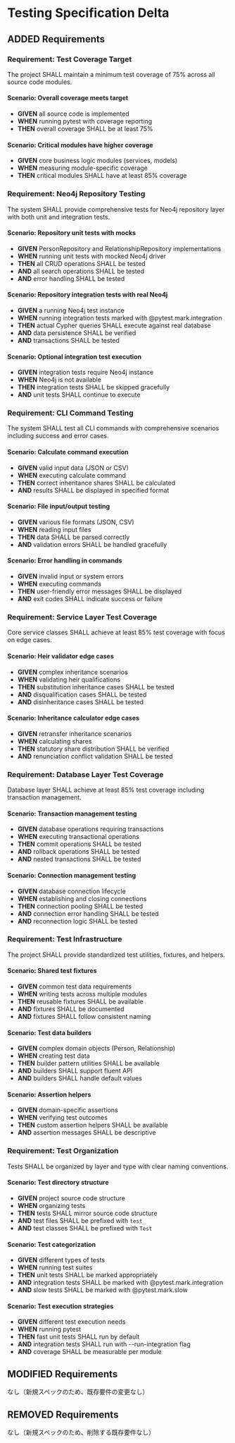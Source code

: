 # Testing Specification Delta

## ADDED Requirements

### Requirement: Test Coverage Target
The project SHALL maintain a minimum test coverage of 75% across all source code modules.

#### Scenario: Overall coverage meets target
- **GIVEN** all source code is implemented
- **WHEN** running pytest with coverage reporting
- **THEN** overall coverage SHALL be at least 75%

#### Scenario: Critical modules have higher coverage
- **GIVEN** core business logic modules (services, models)
- **WHEN** measuring module-specific coverage
- **THEN** critical modules SHALL have at least 85% coverage

### Requirement: Neo4j Repository Testing
The system SHALL provide comprehensive tests for Neo4j repository layer with both unit and integration tests.

#### Scenario: Repository unit tests with mocks
- **GIVEN** PersonRepository and RelationshipRepository implementations
- **WHEN** running unit tests with mocked Neo4j driver
- **THEN** all CRUD operations SHALL be tested
- **AND** all search operations SHALL be tested
- **AND** error handling SHALL be tested

#### Scenario: Repository integration tests with real Neo4j
- **GIVEN** a running Neo4j test instance
- **WHEN** running integration tests marked with @pytest.mark.integration
- **THEN** actual Cypher queries SHALL execute against real database
- **AND** data persistence SHALL be verified
- **AND** transactions SHALL be tested

#### Scenario: Optional integration test execution
- **GIVEN** integration tests require Neo4j instance
- **WHEN** Neo4j is not available
- **THEN** integration tests SHALL be skipped gracefully
- **AND** unit tests SHALL continue to execute

### Requirement: CLI Command Testing
The system SHALL test all CLI commands with comprehensive scenarios including success and error cases.

#### Scenario: Calculate command execution
- **GIVEN** valid input data (JSON or CSV)
- **WHEN** executing calculate command
- **THEN** correct inheritance shares SHALL be calculated
- **AND** results SHALL be displayed in specified format

#### Scenario: File input/output testing
- **GIVEN** various file formats (JSON, CSV)
- **WHEN** reading input files
- **THEN** data SHALL be parsed correctly
- **AND** validation errors SHALL be handled gracefully

#### Scenario: Error handling in commands
- **GIVEN** invalid input or system errors
- **WHEN** executing commands
- **THEN** user-friendly error messages SHALL be displayed
- **AND** exit codes SHALL indicate success or failure

### Requirement: Service Layer Test Coverage
Core service classes SHALL achieve at least 85% test coverage with focus on edge cases.

#### Scenario: Heir validator edge cases
- **GIVEN** complex inheritance scenarios
- **WHEN** validating heir qualifications
- **THEN** substitution inheritance cases SHALL be tested
- **AND** disqualification cases SHALL be tested
- **AND** disinheritance cases SHALL be tested

#### Scenario: Inheritance calculator edge cases
- **GIVEN** retransfer inheritance scenarios
- **WHEN** calculating shares
- **THEN** statutory share distribution SHALL be verified
- **AND** renunciation conflict validation SHALL be tested

### Requirement: Database Layer Test Coverage
Database layer SHALL achieve at least 85% test coverage including transaction management.

#### Scenario: Transaction management testing
- **GIVEN** database operations requiring transactions
- **WHEN** executing transactional operations
- **THEN** commit operations SHALL be tested
- **AND** rollback operations SHALL be tested
- **AND** nested transactions SHALL be tested

#### Scenario: Connection management testing
- **GIVEN** database connection lifecycle
- **WHEN** establishing and closing connections
- **THEN** connection pooling SHALL be tested
- **AND** connection error handling SHALL be tested
- **AND** reconnection logic SHALL be tested

### Requirement: Test Infrastructure
The project SHALL provide standardized test utilities, fixtures, and helpers.

#### Scenario: Shared test fixtures
- **GIVEN** common test data requirements
- **WHEN** writing tests across multiple modules
- **THEN** reusable fixtures SHALL be available
- **AND** fixtures SHALL be documented
- **AND** fixtures SHALL follow consistent naming

#### Scenario: Test data builders
- **GIVEN** complex domain objects (Person, Relationship)
- **WHEN** creating test data
- **THEN** builder pattern utilities SHALL be available
- **AND** builders SHALL support fluent API
- **AND** builders SHALL handle default values

#### Scenario: Assertion helpers
- **GIVEN** domain-specific assertions
- **WHEN** verifying test outcomes
- **THEN** custom assertion helpers SHALL be available
- **AND** assertion messages SHALL be descriptive

### Requirement: Test Organization
Tests SHALL be organized by layer and type with clear naming conventions.

#### Scenario: Test directory structure
- **GIVEN** project source code structure
- **WHEN** organizing tests
- **THEN** tests SHALL mirror source code structure
- **AND** test files SHALL be prefixed with `test_`
- **AND** test classes SHALL be prefixed with `Test`

#### Scenario: Test categorization
- **GIVEN** different types of tests
- **WHEN** running test suites
- **THEN** unit tests SHALL be marked appropriately
- **AND** integration tests SHALL be marked with @pytest.mark.integration
- **AND** slow tests SHALL be marked with @pytest.mark.slow

#### Scenario: Test execution strategies
- **GIVEN** different test execution needs
- **WHEN** running pytest
- **THEN** fast unit tests SHALL run by default
- **AND** integration tests SHALL run with --run-integration flag
- **AND** coverage SHALL be measurable per module

## MODIFIED Requirements

なし（新規スペックのため、既存要件の変更なし）

## REMOVED Requirements

なし（新規スペックのため、削除する既存要件なし）
